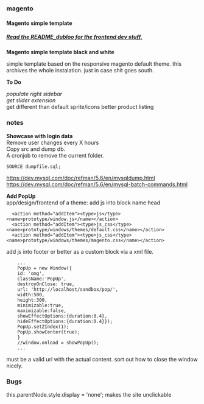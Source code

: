 ### magento
#### Magento simple template
  
##### [Read the README_dubloo for the frontend dev stuff.](https://github.com/mthjn/magento/blob/master/README_dubloo.md)  
  
**Magento simple template black and white**   
  
simple template based on the responsive magento default theme.
this archives the whole instalation. just in case shit goes south.
  
  
**To Do**  
  
*populate right sidebar*  
*get slider extension*  
get different than default sprite/icons
better product listing
   
   
### notes
   
   
**Showcase with login data**  
Remove user changes every X hours  
Copy src and dump db.  
A cronjob to remove the current folder.  
  
    SOURCE dumpfile.sql;
   
https://dev.mysql.com/doc/refman/5.6/en/mysqldump.html  
https://dev.mysql.com/doc/refman/5.6/en/mysql-batch-commands.html  
   
   
**Add PopUp**  
app/design/frontend of a theme: add js into block name head

      <action method="addItem"><type>js</type><name>prototype/window.js</name></action>
      <action method="addItem"><type>js_css</type><name>prototype/windows/themes/default.css</name></action>
      <action method="addItem"><type>js_css</type><name>prototype/windows/themes/magento.css</name></action>
  
add js into footer or better as a custom block via a xml file.
      
      
   
        ...
        PopUp = new Window({
        id: 'omg',
        className:'PopUp',
        destroyOnClose: true,
        url: 'http://localhost/sandbox/pop/',
        width:500,
        height:300,
        minimizable:true,
        maximizable:false,
        showEffectOptions:{duration:0.4},
        hideEffectOptions:{duration:0.4}});
        PopUp.setZIndex(1);
        PopUp.showCenter(true);
        }
        //window.onload = showPopUp();
        ...
          
        
must be a valid url with the actual content. sort out how to close the window nicely.  
    
### Bugs   
this.parentNode.style.display = 'none'; makes the site unclickable  
